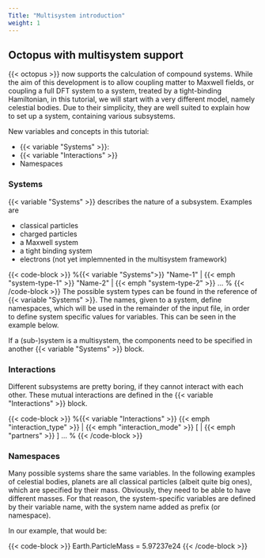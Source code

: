 ```yaml
---
Title: "Multisystem introduction"
weight: 1
---
```


## Octopus with multisystem support

{{< octopus >}} now supports the calculation of compound systems. While the aim of this development is to allow coupling matter to Maxwell fields, or coupling a full DFT system to a system, treated by a tight-binding Hamiltonian, in this tutorial, we will start with a very different model, namely celestial bodies. Due to their simplicity, they are well suited to explain how to set up a system, containing various subsystems.



New variables and concepts in this tutorial: 

* {{< variable "Systems" >}}:
* {{< variable "Interactions" >}}
* Namespaces

### Systems

{{< variable "Systems" >}} describes the nature of a subsystem. Examples are

* classical particles
* charged particles
* a Maxwell system
* a tight binding system
* electrons (not yet implemnented in the multisystem framework)

{{< code-block >}}
%{{< variable "Systems">}}
"Name-1" | {{< emph "system-type-1" >}}
"Name-2" | {{< emph "system-type-2" >}}
...
%
{{< /code-block >}}
The possible system types can be found in the reference of {{< variable "Systems" >}}.
The names, given to a system, define namespaces, which will be used in the remainder of the input file, in order to define system specific values for variables.
This can be seen in the example below.

If a (sub-)system is a multisystem, the components need to be specified in another {{< variable "Systems" >}} block.


### Interactions

Different subsystems are pretty boring, if they cannot interact with each other. These mutual interactions are defined in the {{< variable "Interactions" >}} block.

{{< code-block >}}
%{{< variable "Interactions" >}}
{{< emph "interaction_type" >}} | {{< emph "interaction_mode" >}} [ | {{< emph "partners" >}} ]
...
%
{{< /code-block >}}

### Namespaces

Many possible systems share the same variables. In the following examples of celestial bodies, planets are all classical particles (albeit quite big ones), which are specified by their mass. Obviously, they need to be able to have different masses. For that reason, the system-specific variables are defined by their variable name, with the system name added as prefix (or namespace).

In our example, that would be:

{{< code-block >}}
Earth.ParticleMass = 5.97237e24
{{< /code-block >}}

